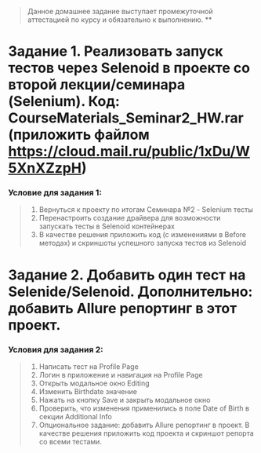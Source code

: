 > Данное домашнее задание выступает промежуточной аттестацией по курсу и обязательно к выполнению. **

# Задание 1. Реализовать запуск тестов через Selenoid в проекте со второй лекции/семинара (Selenium). Код: CourseMaterials_Seminar2_HW.rar (приложить файлом https://cloud.mail.ru/public/1xDu/W5XnXZzpH)
### Условие для задания 1:
>1. Вернуться к проекту по итогам Семинара №2 - Selenium тесты
>2. Перенастроить создание драйвера для возможности запускать тесты в Selenoid контейнерах
>3. В качестве решения приложить код (с изменениями в Before методах) и скриншоты успешного запуска тестов из Selenoid

# Задание 2. Добавить один тест на Selenide/Selenoid. Дополнительно: добавить Allure репортинг в этот проект.
### Условия для задания 2:
>1. Написать тест на Profile Page
>2. Логин в приложение и навигация на Profile Page
>3. Открыть модальное окно Editing
>4. Изменить Birthdate значение
>5. Нажать на кнопку Save и закрыть модальное окно
>6. Проверить, что изменения применились в поле Date of Birth в секции Additional Info
>7. Опциональное задание: добавить Allure репортинг в проект. В качестве решения приложить код проекта и скриншот репорта со всеми тестами.
